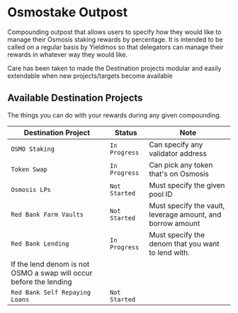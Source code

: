 # Osmostake Outpost

Compounding outpost that allows users to specify how they would like to manage their Osmosis staking rewards by percentage. It is intended to be called on a regular basis by Yieldmos so that delegators can manage their rewards in whatever way they would like.

Care has been taken to made the Destination projects modular and easily extendable when new projects/targets become available

## Available Destination Projects

The things you can do with your rewards during any given compounding.

| Destination Project                                                | Status        | Note                                                       |
| ------------------------------------------------------------------ | ------------- | ---------------------------------------------------------- |
| `OSMO Staking`                                                     | `In Progress` | Can specify any validator address                          |
| `Token Swap`                                                       | `In Progress` | Can pick any token that's on Osmosis                       |
| `Osmosis LPs`                                                      | `Not Started` | Must specify the given pool ID                             |
| `Red Bank Farm Vaults`                                             | `Not Started` | Must specify the vault, leverage amount, and borrow amount |
| `Red Bank Lending`                                                 | `In Progress` | Must specify the denom that you want to lend with.         |
| If the lend denom is not OSMO a swap will occur before the lending |
| `Red Bank Self Repaying Loans`                                     | `Not Started` |                                                            |
